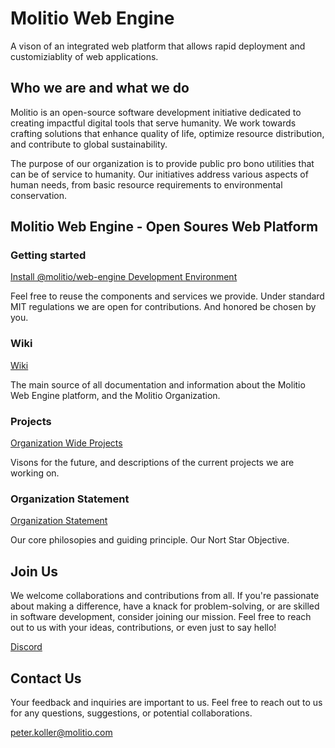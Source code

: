 # Molitio Web Engine

A vison of an integrated web platform that allows rapid deployment and customiziablity of web applications.

## Who we are and what we do

Molitio is an open-source software development initiative dedicated to creating impactful digital tools that serve humanity. We work towards crafting solutions that enhance quality of life, optimize resource distribution, and contribute to global sustainability.

The purpose of our organization is to provide public pro bono utilities that can be of service to humanity. Our initiatives address various aspects of human needs, from basic resource requirements to environmental conservation.

## Molitio Web Engine - Open Soures Web Platform

### Getting started

[Install @molitio/web-engine Development Environment](packages/molitio-wiki/GettingStarted.md)

Feel free to reuse the components and services we provide. Under standard MIT regulations we are open for contributions. And honored be chosen by you.

### Wiki

[Wiki](packages/molitio-wiki/Home.md)

The main source of all documentation and information about the Molitio Web Engine platform, and the Molitio Organization.

### Projects

[Organization Wide Projects](packages/molitio-wiki/Projects.md)

Visons for the future, and descriptions of the current projects we are working on.

### Organization Statement

[Organization Statement](packages/molitio-wiki/organization-identity/OrganizationStatement.md)

Our core philosopies and guiding principle. Our Nort Star Objective.

## Join Us

We welcome collaborations and contributions from all. If you're passionate about making a difference, have a knack for problem-solving, or are skilled in software development, consider joining our mission. Feel free to reach out to us with your ideas, contributions, or even just to say hello!

[Discord](https://discord.gg/F9U97V9d8X)

## Contact Us

Your feedback and inquiries are important to us. Feel free to reach out to us for any questions, suggestions, or potential collaborations.

peter.koller@molitio.com
